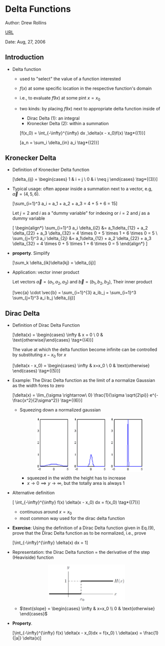 # Delta Functions

Author: Drew Rollins

[URL](http://www.cchem.berkeley.edu/chem120a/extra/delta_functions.pdf)

Date: Aug, 27, 2006


## Introduction

+ Delta function
  + used to "select" the value of a function interested
  + $f(x)$ at some specific location in the respective function's domain
  + i.e., to evaluate $f9x)$ at some pint $x = x_0$
  + two kinds: by placing $f9x)$ next to appropriate delta function inside of 
    + Dirac Delta (1): an integral
    + Kronecker Delta (2): within a summation

    \[f(x_0) = \int_{-\infty}^{\infty} dx \,\delta(x - x_0)f(x) \tag*{(1)}\]

    \[a_n = \sum_i \delta_{in} a_i \tag*{(2)}\]


## Kronecker Delta

+ Definition of Kronecker Delta function

  \[\delta_{ij} = \begin{cases} 1 & i = j \\ 0 & i \neq j \end{cases} \tag*{(3)}\]

+ Typical usage: often appear inside a summation next to a vector, e.g, $\vec{a} = (4, 5, 6)$.

  \[\sum_{i=1}^3 a_i = a_1 + a_2 + a_3 = 4 + 5 + 6 = 15\]

  Let $j=2$ and $i$ as a "dummy variable" for indexing or $i=2$ and $j$ as a dummy variable

  \[
    \begin{align*}
      \sum_{i=1}^3 a_i \delta_{i2} &= a_1\delta_{12} + a_2 \delta_{22} + a_3 \delta_{32} = 4 \times 0 + 5 \times 1 + 6 \times 0 = 5 \\
      \sum_{j=1}^3 a_i \delta_{2j} &= a_1\delta_{12} + a_2 \delta_{22} + a_3 \delta_{32} = 4 \times 0 + 5 \times 1 + 6 \times 0 = 5 
    \end{align*}
  \]

+ __property__. Simplify

  \[\sum_k \delta_{ik}\delta{kj} = \delta_{ij}\]

+ Application: vector inner product

  Let vectors $\vec{a} = (a_1, a_2, a_3)$ and $\vec{b} = (b_1, b_2, b_3)$, Their inner product

  \[\vec{a} \cdot \vec{b} = \sum_{i=1}^{3} a_ib_j = \sum_{i=1}^3 \sum_{j=1}^3 a_i b_j \delta_{ij}\]


## Dirac Delta

+ Definition of Dirac Delta Function

  \[\delta(x) = \begin{cases} \infty & x = 0 \\ 0 & \text{otherwise}\end{cases} \tag*{(4)}\]

  The value at which the delta function become infinite can be controlled by substituting $x - x_0$ for $x$

  \[\delta(x - x_0) = \begin{cases} \infty & x=x_0 \\ 0 & \text{otherwise} \end{cases} \tag*{(5)}\]

+ Example: The Dirac Delta function as the limit of a normalize Gaussian as the width fores to zero

  \[\delta(x) = \lim_{\sigma \rightarrow\ 0} \frac{1}{\sigma \sqrt{2\pi}} e^{-\frac{x^2}{2\sigma^2}} \tag*{(6)}\]

  + Squeezing down a normalized gaussian

    <div style="margin: 0.5em; display: flex; justify-content: center; align-items: center; flex-flow: row wrap;">
      <a href="http://www.cchem.berkeley.edu/chem120a/extra/delta_functions.pdf" ismap target="_blank">
        <img src="img/a07-01.png" style="margin: 0.1em;" alt="Squeezing down a normalized gaussian" title="Squeezing down a normalized gaussian" width=350>
      </a>
    </div>

    + squeezed in the width the height has to increase
    + $x \rightarrow 0 \implies y \rightarrow \infty$, but the totally area is always 1

+ Alternative definition

  \[ \int_{-\infty}^{\infty} f(x) \delta(x - x_0) dx = f(x_0) \tag*{(7)}\]

  + continuous around $x=x_0$
  + most common way used for the dirac delta function

+ __Exercise__: Using the definition of a Dirac Delta function given in Eq.(9), prove that the Dirac Delta function as to be normalized, i.e., prove

  \[\int_{-\infty}^{\infty} \delta(x) dx = 1\]

+ Representation: the Dirac Delta function = the derivative of the step (Heaviside) function

  <div style="margin: 0.5em; display: flex; justify-content: center; align-items: center; flex-flow: row wrap;">
    <a href="http://www.cchem.berkeley.edu/chem120a/extra/delta_functions.pdf" ismap target="_blank">
      <img src="img/a07-02.png" style="margin: 0.1em;" alt="Step function" title="Step function" width=250>
    </a>
  </div>

  + $\text{slope} = \begin{cases} \infty & x=x_0 \\ 0 & \text{otherwise} \end{cases}$

+ __Property__.

  \[\int_{-\infty}^{\infty} f(x) \delta(x - x_0)dx = f(x_0) \\ \delta(ax) = \frac{1}{|a|} \delta(x)\]




